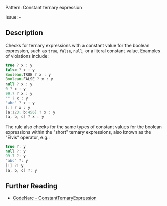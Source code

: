Pattern: Constant ternary expression

Issue: -

## Description

Checks for ternary expressions with a constant value for the boolean expression, such as `true`, `false`, `null`, or a literal constant value. Examples of violations include:

``` groovy
true ? x : y
false ? x : y
Boolean.TRUE ? x : y
Boolean.FALSE ? x : y
null ? x : y
0 ? x : y
99.7 ? x : y
"" ? x : y
"abc" ? x : y
[:] ? x : y
[a:123, b:456] ? x : y
[a, b, c] ? x : y
```

The rule also checks for the same types of constant values for the boolean expressions within the "short" ternary expressions, also known as the "Elvis" operator, e.g.:

``` groovy
true ?: y
null ?: y
99.7 ?: y
"abc" ?: y
[:] ?: y
[a, b, c] ?: y
```

## Further Reading

* [CodeNarc - ConstantTernaryExpression](http://codenarc.sourceforge.net/codenarc-rules-basic.html#ConstantTernaryExpression)